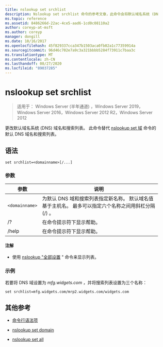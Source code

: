 ```yaml
---
title: nslookup set srchlist
description: Nslookup set srchlist 命令的参考文章，此命令会将默认域名系统 (DNS) 域名和搜索列表更改。
ms.topic: reference
ms.assetid: 8486266d-22ac-4ce5-aad6-1cd0c08110a2
author: coreyp-at-msft
ms.author: coreyp
manager: dongill
ms.date: 10/16/2017
ms.openlocfilehash: 45f829337cca347b1503aca0fb02a1c77359914a
ms.sourcegitcommit: 96d46c702e7a9c3a321bbbb5284f73911c7baa3c
ms.translationtype: MT
ms.contentlocale: zh-CN
ms.lasthandoff: 08/27/2020
ms.locfileid: "89037285"
---
```

# <a name="nslookup-set-srchlist"></a>nslookup set srchlist

> 适用于： Windows Server (半年通道) ，Windows Server 2019，Windows Server 2016，Windows Server 2012 R2，Windows Server 2012

更改默认域名系统 (DNS) 域名和搜索列表。 此命令替代 [nslookup set 域](nslookup-set-domain.md) 命令的默认 DNS 域名和搜索列表。

## <a name="syntax"></a>语法

```
set srchlist=<domainname>[/...]
```

### <a name="parameters"></a>参数

| 参数 | 说明 |
| --------- | ----------- |
| `<domainname>` | 为默认 DNS 域和搜索列表指定新名称。 默认域名值基于主机名。 最多可以指定六个名称之间用斜杠分隔 (/) 。 |
| /? | 在命令提示符下显示帮助。 |
| /help | 在命令提示符下显示帮助。 |

#### <a name="remarks"></a>注解

- 使用 [nslookup "全部设置](nslookup-set-all.md) " 命令来显示列表。

### <a name="examples"></a>示例

若要将 DNS 域设置为 *mfg.widgets.com* ，并将搜索列表设置为三个名称：

```
set srchlist=mfg.widgets.com/mrp2.widgets.com/widgets.com
```

## <a name="additional-references"></a>其他参考

- [命令行语法项](command-line-syntax-key.md)

- [nslookup set domain](nslookup-set-domain.md)

- [nslookup set all](nslookup-set-all.md)
